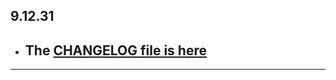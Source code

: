 ## 9.12.31

- ## The [CHANGELOG file is here](https://flutter-sound.canardoux.xyz/changelog.html)

-----------------------------------------------------------------------------------------------------------------------------------
